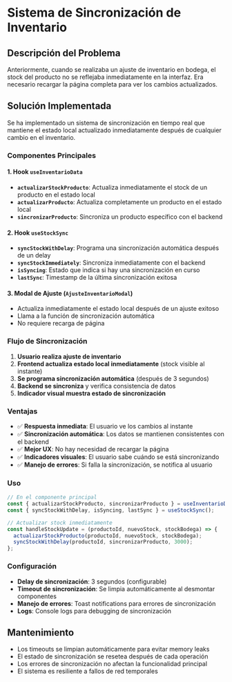 # Sistema de Sincronización de Inventario

## Descripción del Problema

Anteriormente, cuando se realizaba un ajuste de inventario en bodega, el stock del producto no se
reflejaba inmediatamente en la interfaz. Era necesario recargar la página completa para ver los
cambios actualizados.

## Solución Implementada

Se ha implementado un sistema de sincronización en tiempo real que mantiene el estado local
actualizado inmediatamente después de cualquier cambio en el inventario.

### Componentes Principales

#### 1. Hook `useInventarioData`

- **`actualizarStockProducto`**: Actualiza inmediatamente el stock de un producto en el estado local
- **`actualizarProducto`**: Actualiza completamente un producto en el estado local
- **`sincronizarProducto`**: Sincroniza un producto específico con el backend

#### 2. Hook `useStockSync`

- **`syncStockWithDelay`**: Programa una sincronización automática después de un delay
- **`syncStockImmediately`**: Sincroniza inmediatamente con el backend
- **`isSyncing`**: Estado que indica si hay una sincronización en curso
- **`lastSync`**: Timestamp de la última sincronización exitosa

#### 3. Modal de Ajuste (`AjusteInventarioModal`)

- Actualiza inmediatamente el estado local después de un ajuste exitoso
- Llama a la función de sincronización automática
- No requiere recarga de página

### Flujo de Sincronización

1. **Usuario realiza ajuste de inventario**
2. **Frontend actualiza estado local inmediatamente** (stock visible al instante)
3. **Se programa sincronización automática** (después de 3 segundos)
4. **Backend se sincroniza** y verifica consistencia de datos
5. **Indicador visual muestra estado de sincronización**

### Ventajas

- ✅ **Respuesta inmediata**: El usuario ve los cambios al instante
- ✅ **Sincronización automática**: Los datos se mantienen consistentes con el backend
- ✅ **Mejor UX**: No hay necesidad de recargar la página
- ✅ **Indicadores visuales**: El usuario sabe cuándo se está sincronizando
- ✅ **Manejo de errores**: Si falla la sincronización, se notifica al usuario

### Uso

```jsx
// En el componente principal
const { actualizarStockProducto, sincronizarProducto } = useInventarioData();
const { syncStockWithDelay, isSyncing, lastSync } = useStockSync();

// Actualizar stock inmediatamente
const handleStockUpdate = (productoId, nuevoStock, stockBodega) => {
  actualizarStockProducto(productoId, nuevoStock, stockBodega);
  syncStockWithDelay(productoId, sincronizarProducto, 3000);
};
```

### Configuración

- **Delay de sincronización**: 3 segundos (configurable)
- **Timeout de sincronización**: Se limpia automáticamente al desmontar componentes
- **Manejo de errores**: Toast notifications para errores de sincronización
- **Logs**: Console logs para debugging de sincronización

## Mantenimiento

- Los timeouts se limpian automáticamente para evitar memory leaks
- El estado de sincronización se resetea después de cada operación
- Los errores de sincronización no afectan la funcionalidad principal
- El sistema es resiliente a fallos de red temporales
